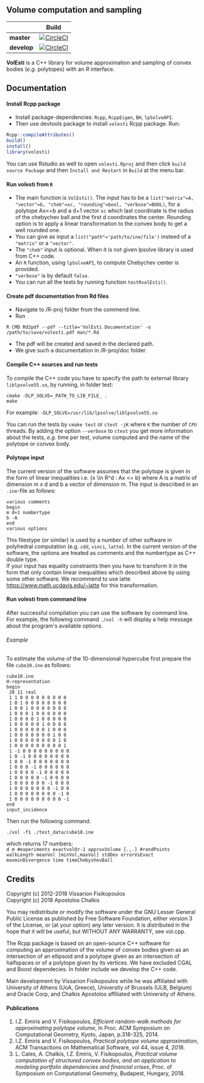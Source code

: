 ## Volume computation and sampling

|         | Build           
| ------------- |:-------------:| 
| **master** |[![CircleCI](https://circleci.com/gh/vissarion/volume_approximation/tree/master.svg?style=svg)](https://circleci.com/gh/vissarion/volume_approximation/tree/master)
|**develop** |[![CircleCI](https://circleci.com/gh/vissarion/volume_approximation/tree/develop.svg?style=svg)](https://circleci.com/gh/vissarion/volume_approximation/tree/develop)

**VolEsti** is a C++ library for volume approximation and sampling of convex bodies (*e.g.* polytopes) with an *R* interface.

Documentation
----------------

####  Install Rcpp package  
 
* Install package-dependencies: `Rcpp`, `RcppEigen`, `BH`, `lpSolveAPI`.  
* Then use devtools package to install `volesti` Rcpp package. Run:
```r
Rcpp::compileAttributes()  
build()  
install()  
library(volesti)  
```
 You can use Rstudio as well to open `volesti.Rproj` and then click `build source Package` and then `Install and Restart` in `Build` at the menu bar.  

####  Run volesti from `R`
* The main function is `VolEsti()`. The input has to be a `list("matrix"=A, "vector"=b, "cheb"=xc, "rounding"=bool, "verbose"=BOOL)`, for a polytope Ax<=b and a d+1 vector `xc` which last coordinate is the radius of the chebychev ball and the first d coordinates the center. Rounding option is to apply a linear transformation to the convex body to get a well rounded one.  
* You can give as input a `list("path"='path/to/ine/file')` insteed of a `"matrix"` or a `"vector"`.  
* The `"cheb"` input is optional. When it is not given lpsolve library is used from C++ code.  
* An `R` function, using `lpSolveAPI`, to compute Chebychev center is provided.
* `"verbose"` is by default `false`.  
* You can run all the tests by running function `testRvolEsti()`.  

#### Create pdf documentation from Rd files
* Navigate to /R-proj folder from the commend line.  
* Run
```
R CMD Rd2pdf --pdf --title='VolEsti Documentation' -o /path/to/save/volesti.pdf man/*.Rd
```
* The pdf will be created and saved in the declared path.  
* We give such a documentation in /R-proj/doc folder.

####  Compile C++ sources and run tests 

To compile the C++ code you have to specify the path to external library `liblpsolve55.so`, by running, in folder test:  
```
cmake -DLP_SOLVE=_PATH_TO_LIB_FILE_ .  
make  
```
For example:  `-DLP_SOLVE=/usr/lib/lpsolve/liblpsolve55.so`  

You can run the tests by `cmake test` or `ctest -jK` where `K` the number of `CPU` threads. By adding the option `--verbose` to `ctest` you get more information about the tests, *e.g.* time per test, volume computed and the name of the polytope or convex body. 

#### Polytope input  

The current version of the software assumes that the polytope is given in the form of linear inequalities i.e. {x \in R^d : Ax <= b} where A is a matrix of dimension m *x* d and b a vector of dimension m. The input is described in an `.ine`-file as follows:  
  
```  
various comments  
begin  
m d+1 numbertype  
b -A  
end  
various options  
``` 
  
This filestype (or similar) is used by a number of other software in polyhedral computation (e.g. `cdd`, `vinci`, `latte`). In the current version of the software, the options are treated as comments and the numbertype as C++ double type.  
If your input has equality constraints then you have to transform it in the form that only contain linear inequalities which described above by using some other software. We recommend to use latte https://www.math.ucdavis.edu/~latte for this transformation.  
  
#### Run volesti from command line  

After successful compilation you can use the software by command line. For example, the following command `./vol -h`   will display a help message about the program's available options.  
  
###### Example  
  
To estimate the volume of the 10-dimensional hypercube first prepare the file `cube10.ine` as follows:  
  
```
cube10.ine  
H-representation  
begin  
 20 11 real  
 1 1 0 0 0 0 0 0 0 0 0  
 1 0 1 0 0 0 0 0 0 0 0  
 1 0 0 1 0 0 0 0 0 0 0  
 1 0 0 0 1 0 0 0 0 0 0  
 1 0 0 0 0 1 0 0 0 0 0  
 1 0 0 0 0 0 1 0 0 0 0  
 1 0 0 0 0 0 0 1 0 0 0  
 1 0 0 0 0 0 0 0 1 0 0  
 1 0 0 0 0 0 0 0 0 1 0  
 1 0 0 0 0 0 0 0 0 0 1  
 1 -1 0 0 0 0 0 0 0 0 0  
 1 0 -1 0 0 0 0 0 0 0 0  
 1 0 0 -1 0 0 0 0 0 0 0  
 1 0 0 0 -1 0 0 0 0 0 0  
 1 0 0 0 0 -1 0 0 0 0 0  
 1 0 0 0 0 0 -1 0 0 0 0  
 1 0 0 0 0 0 0 -1 0 0 0  
 1 0 0 0 0 0 0 0 -1 0 0  
 1 0 0 0 0 0 0 0 0 -1 0  
 1 0 0 0 0 0 0 0 0 0 -1  
end  
input_incidence  
```
  
Then run the following command:  
```
./vol -f1 ./test_data/cube10.ine  
```

which returns 17 numbers:  
```d m #experiments exactvolOr-1 approxVolume [.,.] #randPoints walkLength meanVol [minVol,maxVol] stdDev errorVsExact maxminDivergence time timeChebyshevBall```
 
Credits
-------

Copyright (c) 2012-2018 Vissarion Fisikopoulos  
Copyright (c) 2018 Apostolos Chalkis

You may redistribute or modify the software under the GNU Lesser General Public License as published by Free Software Foundation, either version 3 of the License, or (at your option) any later version. It is distributed in the hope that it will be useful, but WITHOUT ANY WARRANTY, see vol.cpp.  

The Rcpp package is based on an open-source C++ software for computing an approximation of the volume of convex bodies given as an intersection of an ellipsoid and a polytope given as an intersection of halfspaces or of a polytope given by its vertices. We have excluded CGAL and Boost dependecies. In folder include we develop the C++ code.

Main development by Vissarion Fisikopoulos while he was affiliated with University of Athens (UoA, Greece), University of Brussels (ULB, Belgium) and Oracle Corp, and Chalkis Apostolos affiliated with University of Athens.

#### Publications

1. I.Z. Emiris and V. Fisikopoulos, *Efficient random-walk methods for approximating polytope volume*, In Proc. ACM Symposium on Computational Geometry, Kyoto, Japan, p.318-325, 2014.  
2. I.Z. Emiris and V. Fisikopoulos, *Practical polytope volume approximation*, ACM Transactions on Mathematical Software, vol 44, issue 4, 2018.
3. L. Cales, A. Chalkis, I.Z. Emiris, V. Fisikopoulos, *Practical volume computation of structured convex bodies, and an application to modeling portfolio dependencies and financial crises*, Proc. of Symposium on Computational Geometry, Budapest, Hungary, 2018.


